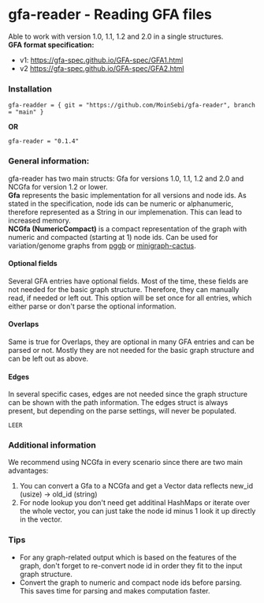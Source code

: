# gfa-reader - Reading GFA files

Able to work with version  1.0, 1.1, 1.2 and 2.0 in a single structures.   
**GFA format specification:**
- v1: https://gfa-spec.github.io/GFA-spec/GFA1.html
- v2 https://gfa-spec.github.io/GFA-spec/GFA2.html


### Installation
```
gfa-readder = { git = "https://github.com/MoinSebi/gfa-reader", branch = "main" }
```
**OR** 
```
gfa-reader = "0.1.4"
```
### General information:
gfa-reader has two main structs: Gfa for versions 1.0, 1.1, 1.2 and 2.0 and NCGfa for version 1.2 or lower.   
**Gfa** represents the basic implementation for all versions and node ids. As stated in the specification, node ids can be numeric or alphanumeric, therefore represented as a String in our implemenation. This can lead to increased memory.  
**NCGfa (NumericCompact)** is a compact representation of the graph with 
numeric and compacted (starting at 1) node ids. Can be used for variation/genome graphs from [pggb](https://github.com/pangenome/pggb) or [minigraph-cactus](https://github.com/ComparativeGenomicsToolkit/cactus/blob/master/doc/pangenome.md).

#### Optional fields
Several GFA entries have optional fields. Most of the time, these fields are 
not needed for the basic graph structure. Therefore, they can manually read, if needed or left out.
This option will be set once for all entries, which either parse or don't parse the optional information.

#### Overlaps
Same is true for Overlaps, they are optional in many GFA entries and can be 
parsed or not. Mostly they are not needed for the basic graph structure and 
can be left out as above. 

#### Edges
In several specific cases, edges are not needed since the graph structure 
can be shown with the path information. The edges struct is always present, 
but depending on the parse settings, will never be populated. 

``` 
LEER
```

### Additional information
We recommend using NCGfa in every scenario since there are two main advantages:
1. You can convert a Gfa to a NCGfa and get a Vector data reflects new_id (usize) -> old_id (string)
2. For node lookup you don't need get additinal HashMaps or iterate over the whole vector, you can just take the node id minus 1 look it up directly in the vector. 

### Tips
- For any graph-related output which is based on the features of the graph, don't forget to re-convert node id in order they fit to the input graph structure.
- Convert the graph to numeric and compact node ids before parsing. This saves time for parsing and makes computation faster.


